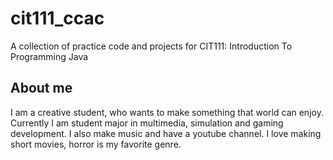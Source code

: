 # cit111_ccac
A collection of practice code and projects for CIT111: Introduction To Programming Java


## About me
I am a creative student, who wants to make something that world can enjoy. Currently I am student major in multimedia, simulation and gaming development. I also make music and 
have a youtube channel. I love making short movies, horror is my favorite genre.
